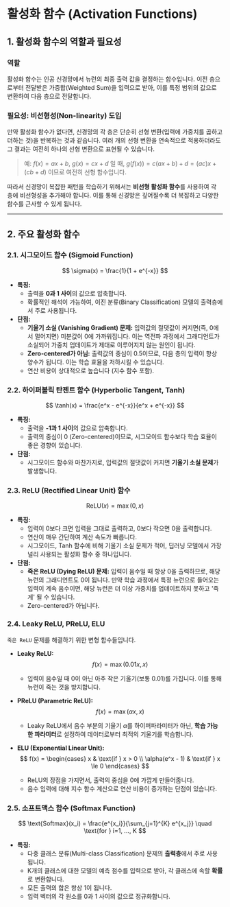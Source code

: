 # 활성화 함수 (Activation Functions)

## 1. 활성화 함수의 역할과 필요성

### 역할
활성화 함수는 인공 신경망에서 뉴런의 최종 출력 값을 결정하는 함수입니다. 이전 층으로부터 전달받은 가중합(Weighted Sum)을 입력으로 받아, 이를 특정 범위의 값으로 변환하여 다음 층으로 전달합니다.

### 필요성: 비선형성(Non-linearity) 도입
만약 활성화 함수가 없다면, 신경망의 각 층은 단순히 선형 변환(입력에 가중치를 곱하고 더하는 것)을 반복하는 것과 같습니다. 여러 개의 선형 변환을 연속적으로 적용하더라도 그 결과는 여전히 하나의 선형 변환으로 표현될 수 있습니다.

> 예: $f(x) = ax+b$, $g(x) = cx+d$ 일 때, $g(f(x)) = c(ax+b)+d = (ac)x + (cb+d)$ 이므로 여전히 선형 함수입니다.

따라서 신경망이 복잡한 패턴을 학습하기 위해서는 **비선형 활성화 함수**를 사용하여 각 층에 비선형성을 추가해야 합니다. 이를 통해 신경망은 깊어질수록 더 복잡하고 다양한 함수를 근사할 수 있게 됩니다.

---

## 2. 주요 활성화 함수

### 2.1. 시그모이드 함수 (Sigmoid Function)

$$ \sigma(x) = \frac{1}{1 + e^{-x}} $$

- **특징:**
  - 출력을 **0과 1 사이**의 값으로 압축합니다.
  - 확률적인 해석이 가능하여, 이진 분류(Binary Classification) 모델의 출력층에서 주로 사용됩니다.
- **단점:**
  - **기울기 소실 (Vanishing Gradient) 문제:** 입력값의 절댓값이 커지면(즉, 0에서 멀어지면) 미분값이 0에 가까워집니다. 이는 역전파 과정에서 그래디언트가 소실되어 가중치 업데이트가 제대로 이루어지지 않는 원인이 됩니다.
  - **Zero-centered가 아님:** 출력값의 중심이 0.5이므로, 다음 층의 입력이 항상 양수가 됩니다. 이는 학습 효율을 저하시킬 수 있습니다.
  - 연산 비용이 상대적으로 높습니다 (지수 함수 포함).

### 2.2. 하이퍼볼릭 탄젠트 함수 (Hyperbolic Tangent, Tanh)

$$ \tanh(x) = \frac{e^x - e^{-x}}{e^x + e^{-x}} $$

- **특징:**
  - 출력을 **-1과 1 사이**의 값으로 압축합니다.
  - 출력의 중심이 0 (Zero-centered)이므로, 시그모이드 함수보다 학습 효율이 좋은 경향이 있습니다.
- **단점:**
  - 시그모이드 함수와 마찬가지로, 입력값의 절댓값이 커지면 **기울기 소실 문제**가 발생합니다.

### 2.3. ReLU (Rectified Linear Unit) 함수

$$ \text{ReLU}(x) = \max(0, x) $$

- **특징:**
  - 입력이 0보다 크면 입력을 그대로 출력하고, 0보다 작으면 0을 출력합니다.
  - 연산이 매우 간단하여 계산 속도가 빠릅니다.
  - 시그모이드, Tanh 함수에 비해 기울기 소실 문제가 적어, 딥러닝 모델에서 가장 널리 사용되는 활성화 함수 중 하나입니다.
- **단점:**
  - **죽은 ReLU (Dying ReLU) 문제:** 입력이 음수일 때 항상 0을 출력하므로, 해당 뉴런의 그래디언트도 0이 됩니다. 만약 학습 과정에서 특정 뉴런으로 들어오는 입력이 계속 음수이면, 해당 뉴런은 더 이상 가중치를 업데이트하지 못하고 '죽게' 될 수 있습니다.
  - Zero-centered가 아닙니다.

### 2.4. Leaky ReLU, PReLU, ELU

`죽은 ReLU` 문제를 해결하기 위한 변형 함수들입니다.

- **Leaky ReLU:**
  $$ f(x) = \max(0.01x, x) $$
  - 입력이 음수일 때 0이 아닌 아주 작은 기울기(보통 0.01)를 가집니다. 이를 통해 뉴런이 죽는 것을 방지합니다.

- **PReLU (Parametric ReLU):**
  $$ f(x) = \max(\alpha x, x) $$
  - Leaky ReLU에서 음수 부분의 기울기 $\alpha$를 하이퍼파라미터가 아닌, **학습 가능한 파라미터**로 설정하여 데이터로부터 최적의 기울기를 학습합니다.

- **ELU (Exponential Linear Unit):**
  $$ f(x) = \begin{cases} x & \text{if } x > 0 \\ \alpha(e^x - 1) & \text{if } x \le 0 \end{cases} $$
  - ReLU의 장점을 가지면서, 출력의 중심을 0에 가깝게 만들어줍니다.
  - 음수 입력에 대해 지수 함수 계산으로 연산 비용이 증가하는 단점이 있습니다.

### 2.5. 소프트맥스 함수 (Softmax Function)

$$ \text{Softmax}(x_i) = \frac{e^{x_i}}{\sum_{j=1}^{K} e^{x_j}} \quad \text{for } i=1, ..., K $$

- **특징:**
  - 다중 클래스 분류(Multi-class Classification) 문제의 **출력층**에서 주로 사용됩니다.
  - K개의 클래스에 대한 모델의 예측 점수를 입력으로 받아, 각 클래스에 속할 **확률**로 변환합니다.
  - 모든 출력의 합은 항상 1이 됩니다.
  - 입력 벡터의 각 원소를 0과 1 사이의 값으로 정규화합니다.
